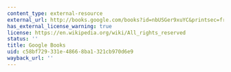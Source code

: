 ```yaml
---
content_type: external-resource
external_url: http://books.google.com/books?id=nbUSGer9xuYC&printsec=frontcover
has_external_license_warning: true
license: https://en.wikipedia.org/wiki/All_rights_reserved
status: ''
title: Google Books
uid: c58bf729-331e-4866-8ba1-321cb970d6e9
wayback_url: ''
---
```

